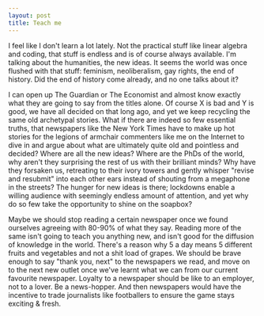 ```yaml
---
layout: post
title: Teach me
---
```


I feel like I don't learn a lot lately. Not the practical stuff like linear algebra and coding, that stuff is endless and is of course always available. I'm talking about the humanities, the new ideas. It seems the world was once flushed with that stuff: feminism, neoliberalism, gay rights, the end of history. Did the end of history come already, and no one talks about it?

I can open up The Guardian or The Economist and almost know exactly what they are going to say from the titles alone. Of course X is bad and Y is good, we have all decided on that long ago, and yet we keep recycling the same old archetypal stories. What if there are indeed so few essential truths, that newspapers like the New York Times have to make up hot stories for the legions of armchair commenters like me on the Internet to dive in and argue about what are ultimately quite old and pointless and decided? Where are all the new ideas? Where are the PhDs of the world, why aren't they surprising the rest of us with their brilliant minds? Why have they forsaken us, retreating to their ivory towers and gently whisper "revise and resubmit" into each other ears instead of shouting from a megaphone in the streets? The hunger for new ideas is there; lockdowns enable a willing audience with seemingly endless amount of attention, and yet why do so few take the opportunity to shine on the soapbox?

Maybe we should stop reading a certain newspaper once we found ourselves agreeing with 80-90% of what they say. Reading more of the same isn't going to teach you anything new, and isn't good for the diffusion of knowledge in the world. There's a reason why 5 a day means 5 different fruits and vegetables and not a shit load of grapes. We should be brave enough to say "thank you, next" to the newspapers we read, and move on to the next new outlet once we've learnt what we can from our current favourite newspaper. Loyalty to a newspaper should be like to an employer, not to a lover. Be a news-hopper. And then newspapers would have the incentive to trade journalists like footballers to ensure the game stays exciting & fresh.